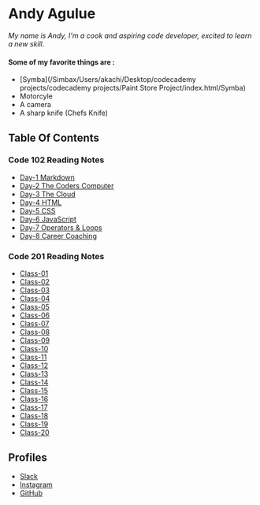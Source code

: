 # Andy Agulue
 *My name is Andy, I'm a cook and aspiring code developer, excited to learn a new skill*. 
#### Some of my favorite things are :
- [Symba](/Simbax⁩/⁨Users⁩/⁨akachi⁩/⁨Desktop⁩/⁨codecademy projects⁩/codecademy projects⁩/⁨Paint Store Project⁩/⁨index.html⁩/Symba)
- Motorcyle
- A camera
- A sharp knife (Chefs Knife)

## Table Of Contents
### Code 102 Reading Notes 
- [Day-1 Markdown](markdown.md)
- [Day-2 The Coders Computer](coderscomputer.md)
- [Day-3 The Cloud](cloud.md)
- [Day-4 HTML](HTML.md)
- [Day-5 CSS](css.md)
- [Day-6 JavaScript](javascript.md)
- [Day-7 Operators & Loops](operators&loops.md)
- [Day-8 Career Coaching](carrercoaching.md)

### Code 201 Reading Notes
- [Class-01](code201/class-01.md)
- [Class-02](code201/class-02.md)
- [Class-03](class-03.md)
- [Class-04](class-04.md)
- [Class-05](class-05.md)
- [Class-06](class-06.md)
- [Class-07](class-07.md)
- [Class-08](class-08.md)
- [Class-09](class-09.md)
- [Class-10](class-10.md)
- [Class-11](class-11.md)
- [Class-12](class-12.md)
- [Class-13](class-13.md)
- [Class-14](class-14.md)
- [Class-15](class-15.md)
- [Class-16](class-16.md)
- [Class-17](class-17.md)
- [Class-18](class-18.md)
- [Class-19](class-19.md)
- [Class-20](class-20.md)

## Profiles
- [Slack](https://app.slack.com/client/T039KG69K/D01E93TG3FF/user_profile/U01F21S5P08)
- [Instagram](https://www.instagram.com/nubian_roamer/)
- [GitHub](https://github.com/AndyAgulue)
